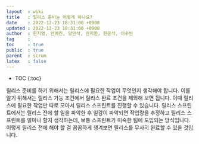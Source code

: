 ```yaml
---
layout  : wiki
title   : 릴리스 준비는 어떻게 하나요?
date    : 2022-12-23 18:31:00 +0900
updated : 2022-12-23 18:31:00 +0900
author  : 한지영, 안예린, 양민석, 안지환, 한윤석, 이수빈
tag     :
toc     : true
public  : true
parent  : scrum
latex   : false
---
```

* TOC
{:toc}

릴리스 준비를 하기 위해서는 릴리스에 필요한 작업이 무엇인지 생각해야 합니다. 이를 알기 위해서는 릴리스 가능 조건에서 릴리스 완료 조건을 제외해 보면 됩니다. 
이때 릴리스에 필요한 작업만 따로 모아서 릴리스 스프린트를 진행할 수 있습니다. 릴리스 스프린트에서는 릴리스 전에 할 일을  파악한 후 일감이 파악되면 작업량을 추정하고 릴리스 스프린트를 얼마나 할지 생각하는데, 보통 스프린트가 미숙한 팀에 도입되는 방식입니다.
이렇게 릴리스 전에 해야 할 걸 꼼꼼하게 챙겨보면 릴리스를 무사히 완료할 수 있을
것입니다.
